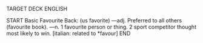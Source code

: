 TARGET DECK
ENGLISH

START
Basic
Favourite
Back: (us favorite) —adj. Preferred to all others (favourite book). —n. 1 favourite person or thing. 2 sport competitor thought most likely to win. [italian: related to *favour]
END

